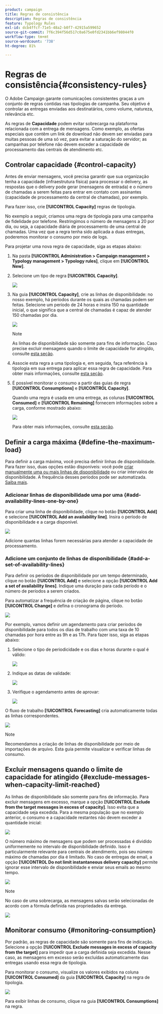 ```yaml
---
product: campaign
title: Regras de consistência
description: Regras de consistência
feature: Typology Rules
exl-id: dcb4ffcf-71e5-48a2-b0f7-42915a599652
source-git-commit: 7f6c394f56d517c0a675e0fd2341bb6ef98044f0
workflow-type: tm+mt
source-wordcount: '738'
ht-degree: 81%

---
```


# Regras de consistência{#consistency-rules}

O Adobe Campaign garante comunicações consistentes graças a um conjunto de regras contidas nas tipologias de campanha. Seu objetivo é controlar as entregas enviadas aos destinatários, como volume, natureza, relevância etc.

As regras de **Capacidade** podem evitar sobrecarga na plataforma relacionada com a entrega de mensagens. Como exemplo, as ofertas especiais que contêm um link de download não devem ser enviadas para muitas pessoas de uma só vez, para evitar a saturação do servidor; as campanhas por telefone não devem exceder a capacidade de processamento das centrais de atendimento etc.

## Controlar capacidade {#control-capacity}

Antes de enviar mensagens, você precisa garantir que sua organização tenha a capacidade (infraestrutura física) para processar o delivery, as respostas que o delivery pode gerar (mensagens de entrada) e o número de chamadas a serem feitas para entrar em contato com assinantes (capacidade de processamento da central de chamadas), por exemplo.

Para fazer isso, crie **[!UICONTROL Capacity]** regras de tipologia.

No exemplo a seguir, criamos uma regra de tipologia para uma campanha de fidelidade por telefone. Restringimos o número de mensagens a 20 por dia, ou seja, a capacidade diária de processamento de uma central de chamadas. Uma vez que a regra tenha sido aplicada a duas entregas, poderemos monitorar o consumo por meio de logs.

Para projetar uma nova regra de capacidade, siga as etapas abaixo:

1. Na pasta **[!UICONTROL Administration > Campaign management > Typology management > Typology rules]**, clique em **[!UICONTROL New]**.
1. Selecione um tipo de regra **[!UICONTROL Capacity]**.

   ![](assets/campaign_opt_create_capacity_01.png)

1. Na guia **[!UICONTROL Capacity]**, crie as linhas de disponibilidade: no nosso exemplo, há períodos durante os quais as chamadas podem ser feitas. Selecione um período de 24 horas e insira 150 na quantidade inicial, o que significa que a central de chamadas é capaz de atender 150 chamadas por dia.

   ![](assets/campaign_opt_create_capacity_02.png)

   >[!NOTE]
   >
   >As linhas de disponibilidade são somente para fins de informação. Caso precise excluir mensagens quando o limite de capacidade for atingido, consulte [esta seção](#exclude-messages-when-capacity-limit-reached).

1. Associe esta regra a uma tipologia e, em seguida, faça referência à tipologia em sua entrega para aplicar essa regra de capacidade. Para obter mais informações, consulte [esta seção](apply-rules.md#apply-a-typology-to-a-delivery).
1. É possível monitorar o consumo a partir das guias de regra **[!UICONTROL Consumptions]** e **[!UICONTROL Capacity]**.

   Quando uma regra é usada em uma entrega, as colunas **[!UICONTROL Consumed]** e **[!UICONTROL Remaining]** fornecem informações sobre a carga, conforme mostrado abaixo:

   ![](assets/campaign_opt_create_capacity_03.png)

   Para obter mais informações, consulte [esta seção](#monitor-consumption).

## Definir a carga máxima {#define-the-maximum-load}

Para definir a carga máxima, você precisa definir linhas de disponibilidade. Para fazer isso, duas opções estão disponíveis: você pode [criar manualmente uma ou mais linhas de disponibilidade](#add-availability-lines-one-by-one) ou criar intervalos de disponibilidade. A frequência desses períodos pode ser automatizada. [Saiba mais](#add-a-set-of-availability-lines).

### Adicionar linhas de disponibilidade uma por uma {#add-availability-lines-one-by-one}

Para criar uma linha de disponibilidade, clique no botão **[!UICONTROL Add]** e selecione **[!UICONTROL Add an availability line]**. Insira o período de disponibilidade e a carga disponível.

![](assets/campaign_opt_create_capacity_02.png)

Adicione quantas linhas forem necessárias para atender a capacidade de processamento.

### Adicione um conjunto de linhas de disponibilidade {#add-a-set-of-availability-lines}

Para definir os períodos de disponibilidade por um tempo determinado, clique no botão **[!UICONTROL Add]** e selecione a opção **[!UICONTROL Add a set of availability lines]**. Indique uma duração para cada período e o número de períodos a serem criados.

Para automatizar a frequência de criação de página, clique no botão **[!UICONTROL Change]** e defina o cronograma do período.

![](assets/campaign_opt_create_capacity_07.png)

Por exemplo, vamos definir um agendamento para criar períodos de disponibilidade para todos os dias de trabalho com uma taxa de 10 chamadas por hora entre as 9h e as 17h. Para fazer isso, siga as etapas abaixo:

1. Selecione o tipo de periodicidade e os dias e horas durante o qual é válido:

   ![](assets/campaign_opt_create_capacity_08.png)

1. Indique as datas de validade:

   ![](assets/campaign_opt_create_capacity_09.png)

1. Verifique o agendamento antes de aprovar:

   ![](assets/campaign_opt_create_capacity_10.png)

O fluxo de trabalho **[!UICONTROL Forecasting]** cria automaticamente todas as linhas correspondentes.

![](assets/campaign_opt_create_capacity_12.png)

>[!NOTE]
>
>Recomendamos a criação de linhas de disponibilidade por meio de importações de arquivo. Esta guia permite visualizar e verificar linhas de consumo.

## Excluir mensagens quando o limite de capacidade for atingido {#exclude-messages-when-capacity-limit-reached}

As linhas de disponibilidade são somente para fins de informação. Para excluir mensagens em excesso, marque a opção **[!UICONTROL Exclude from the target messages in excess of capacity]**. Isso evita que a capacidade seja excedida. Para a mesma população que no exemplo anterior, o consumo e a capacidade restantes não devem exceder a quantidade inicial:

![](assets/campaign_opt_create_capacity_04.png)

O número máximo de mensagens que podem ser processadas é dividido uniformemente no intervalo de disponibilidade definido. Isso é particularmente relevante para centrais de atendimento, pois seu número máximo de chamadas por dia é limitado. No caso de entregas de email, a opção **[!UICONTROL Do not limit instantaneous delivery capacity]** permite ignorar esse intervalo de disponibilidade e enviar seus emails ao mesmo tempo.

![](assets/campaign_opt_create_capacity_05.png)

>[!NOTE]
>
>No caso de uma sobrecarga, as mensagens salvas serão selecionadas de acordo com a fórmula definida nas propriedades da entrega.

![](assets/campaign_opt_create_capacity_06.png)

## Monitorar consumo {#monitoring-consumption}

Por padrão, as regras de capacidade são somente para fins de indicação. Selecione a opção **[!UICONTROL Exclude messages in excess of capacity from the target]** para impedir que a carga definida seja excedida. Nesse caso, as mensagens em excesso serão excluídas automaticamente das entregas usando essa regra de tipologia.

Para monitorar o consumo, visualize os valores exibidos na coluna **[!UICONTROL Consumed]** da guia **[!UICONTROL Capacity]** na regra de tipologia.

![](assets/campaign_opt_create_capacity_04.png)

Para exibir linhas de consumo, clique na guia **[!UICONTROL Consumptions]** na regra.
